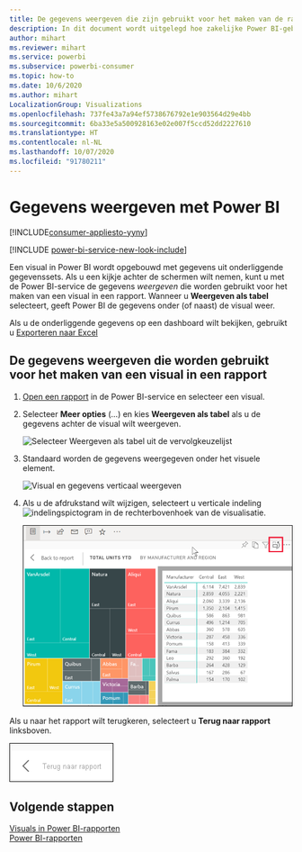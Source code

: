 ```yaml
---
title: De gegevens weergeven die zijn gebruikt voor het maken van de rapportvisual
description: In dit document wordt uitgelegd hoe zakelijke Power BI-gebruikers de gegevens kunnen zien die zijn gebruikt om een rapportvisual te maken.
author: mihart
ms.reviewer: mihart
ms.service: powerbi
ms.subservice: powerbi-consumer
ms.topic: how-to
ms.date: 10/6/2020
ms.author: mihart
LocalizationGroup: Visualizations
ms.openlocfilehash: 737fe43a7a94ef5738676792e1e903564d29e4bb
ms.sourcegitcommit: 6ba33e5a500928163e02e007f5ccd52dd2227610
ms.translationtype: HT
ms.contentlocale: nl-NL
ms.lasthandoff: 10/07/2020
ms.locfileid: "91780211"
---
```

# <a name="show-data-with-power-bi-reports"></a>Gegevens weergeven met Power BI

[!INCLUDE[consumer-appliesto-yyny](../includes/consumer-appliesto-yyny.md)]

[!INCLUDE [power-bi-service-new-look-include](../includes/power-bi-service-new-look-include.md)]

Een visual in Power BI wordt opgebouwd met gegevens uit onderliggende gegevenssets. Als u een kijkje achter de schermen wilt nemen, kunt u met de Power BI-service de gegevens *weergeven* die worden gebruikt voor het maken van een visual in een rapport. Wanneer u **Weergeven als tabel** selecteert, geeft Power BI de gegevens onder (of naast) de visual weer.

Als u de onderliggende gegevens op een dashboard wilt bekijken, gebruikt u [Exporteren naar Excel](end-user-export.md)

## <a name="show-the-data-being-used-to-create-a-report-visual"></a>De gegevens weergeven die worden gebruikt voor het maken van een visual in een rapport
1. [Open een rapport](end-user-report-open.md) in de Power BI-service en selecteer een visual.  
2. Selecteer **Meer opties** (...) en kies **Weergeven als tabel** als u de gegevens achter de visual wilt weergeven.
   
   ![Selecteer Weergeven als tabel uit de vervolgkeuzelijst](./media/end-user-show-data/power-bi-show-data-vertical.png)
3. Standaard worden de gegevens weergegeven onder het visuele element.
   
   ![Visual en gegevens verticaal weergeven](./media/end-user-show-data/power-bi-show-data-table.png)

4. Als u de afdrukstand wilt wijzigen, selecteert u verticale indeling ![indelingspictogram](media/end-user-show-data/power-bi-vertical-icon-new.png) in de rechterbovenhoek van de visualisatie.
   
   ![Visual en gegevens horizontaal weergeven](./media/end-user-show-data/power-bi-show-horizontal.png)

Als u naar het rapport wilt terugkeren, selecteert u **Terug naar rapport** linksboven. 

   ![Schermopname van de koppeling voor Terug naar rapport.](./media/end-user-show-data/power-bi-back.png)

## <a name="next-steps"></a>Volgende stappen
[Visuals in Power BI-rapporten](../visuals/power-bi-report-visualizations.md)    
[Power BI-rapporten](end-user-reports.md)    
